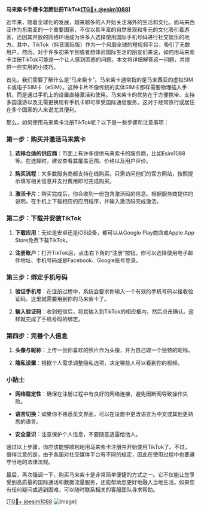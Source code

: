**马来紫卡手機卡怎麽註冊TikTok[[TG💪+ @esim1088](https://t.me/s/esim1088)]**

近年来，随着全球化的发展，越来越多的人开始关注海外的生活和文化。而马来西亚作为东南亚的一个重要国家，不仅以其丰富的自然景观和多元的文化吸引着游客，还因其开放的网络环境成为许多人选择使用国际手机号码进行社交娱乐的地方。其中，TikTok（抖音国际版）作为一个风靡全球的短视频平台，吸引了无数用户。然而，对于许多初来乍到或者想体验国际生活的朋友们来说，如何用马来紫卡注册TikTok可能是一个让人感到困惑的问题。本文将详细解答这一问题，并提供一些实用的小技巧。

首先，我们需要了解什么是“马来紫卡”。马来紫卡通常指的是马来西亚的虚拟SIM卡或电子SIM卡（eSIM）。这种卡片不像传统的实体SIM卡那样需要物理插入手机，而是通过手机上的设置直接激活和使用。马来紫卡的优势在于方便携带、支持多国漫游以及无需更换现有手机卡即可享受国际通信服务。这对于经常旅行或居住在多个国家的人来说尤其便利。

那么，如何使用马来紫卡注册TikTok呢？以下是一些步骤和注意事项：

### 第一步：购买并激活马来紫卡

1. **选择合适的供应商**：市面上有许多提供马来紫卡的服务商，比如Esim1088等。在选择时，建议查看其覆盖范围、价格以及用户评价。
   
2. **购买流程**：大多数服务商都支持在线购买。只需访问他们的官方网站，按照提示填写相关信息并支付费用即可完成购买。

3. **激活卡片**：购买完成后，你会收到一份包含激活码的信息。根据服务商提供的说明，在手机上下载相应的应用程序，并输入激活码完成激活。

### 第二步：下载并安装TikTok

1. **下载应用**：无论是安卓还是iOS设备，都可以从Google Play商店或Apple App Store免费下载TikTok。

2. **注册账户**：打开TikTok后，点击右下角的“注册”按钮。你可以选择使用电子邮件地址、手机号码或是Facebook、Google账号登录。

### 第三步：绑定手机号码

1. **验证手机号**：在注册过程中，系统会要求你输入一个有效的手机号码以接收验证码。这里就需要用到你的马来紫卡了。

2. **输入验证码**：收到短信后，将其输入到TikTok的相应框内，然后点击确认。这样就完成了手机号码的绑定。

### 第四步：完善个人信息

1. **头像与昵称**：上传一张你喜欢的照片作为头像，并为自己取一个独特的昵称。

2. **隐私设置**：根据个人需求调整隐私选项，决定哪些人可以看到你的视频。

### 小贴士

- **网络稳定性**：确保在注册过程中有良好的网络连接，避免因断网导致操作失败。
  
- **语言切换**：如果你不熟悉英文界面，可以在设置中更改语言为中文或其他更熟悉的语言。

- **安全意识**：注意保护个人信息，不要随意透露给他人。

通过以上步骤，你应该能够顺利地用马来紫卡注册并开始使用TikTok了。不过，值得注意的是，由于各国对社交媒体平台有不同的规定，因此在使用过程中也要遵守当地的法律法规。

最后，再次强调一下，购买马来紫卡是非常简单便捷的方式之一。它不仅能让您享受到高质量的国际通话和数据流量服务，还能帮助您更好地融入当地生活。如果您有任何疑问或遇到困难，可以随时联系相关的客服团队寻求帮助。

[[TG💪+ @esim1088](https://t.me/s/esim1088) ![Image](https://i.postimg.cc/4NQfJmqS/Snipaste-2025-05-13-00-14-12.png)]